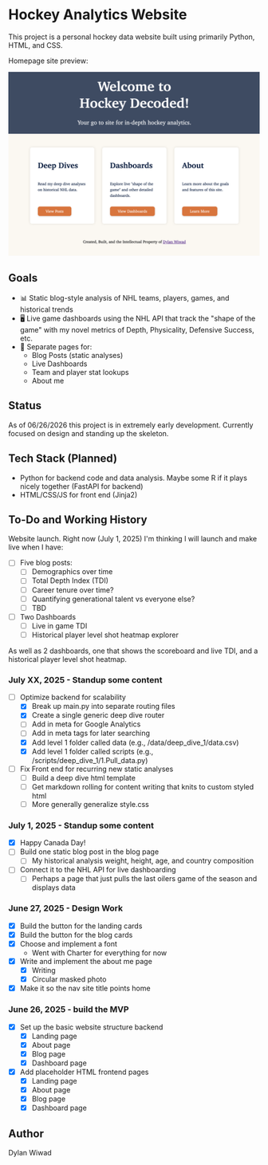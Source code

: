 # Hockey Analytics Website

This project is a personal hockey data website built using primarily Python, HTML, and CSS.

Homepage site preview:

![Site preview](static/images/homepage4.png)

## Goals

- 📊 Static blog-style analysis of NHL teams, players, games, and historical trends
- 🖥  Live game dashboards using the NHL API that track the "shape of the game" with my novel metrics of Depth, Physicality, Defensive Success, etc.
- 📁 Separate pages for:
	- Blog Posts (static analyses)
	- Live Dashboards
	- Team and player stat lookups
	- About me

## Status

As of 06/26/2026 this project is in extremely early development. Currently focused on design and standing up the skeleton.

## Tech Stack (Planned)

- Python for backend code and data analysis. Maybe some R if it plays nicely together  (FastAPI for backend)
- HTML/CSS/JS for front end (Jinja2)

## To-Do and Working History

Website launch. Right now (July 1, 2025) I'm thinking I will launch and make live when I have:
- [ ] Five blog posts:
    - [ ] Demographics over time
    - [ ] Total Depth Index (TDI)
    - [ ] Career tenure over time?
    - [ ] Quantifying generational talent vs everyone else?
    - [ ] TBD
- [ ] Two Dashboards
    - [ ] Live in game TDI
    - [ ] Historical player level shot heatmap explorer
    
As well as 2 dashboards, one that shows the scoreboard and live TDI, and a historical player level shot heatmap.

### July XX, 2025 - Standup some content
- [ ] Optimize backend for scalability
	- [X] Break up main.py into separate routing files
	- [X] Create a single generic deep dive router
	- [ ] Add in meta for Google Analytics
	- [ ] Add in meta tags for later searching
	- [X] Add level 1 folder called data (e.g., /data/deep_dive_1/data.csv)
	- [X] Add level 1 folder called scripts (e.g., /scripts/deep_dive_1/1.Pull_data.py)
- [ ] Fix Front end for recurring new static analyses
	- [ ] Build a deep dive html template
	- [ ] Get markdown rolling for content writing that knits to custom styled html
	- [ ] More generally generalize style.css
	
### July 1, 2025 - Standup some content
- [X] Happy Canada Day!
- [ ] Build one static blog post in the blog page
	- [ ] My historical analysis weight, height, age, and country composition
- [ ] Connect it to the NHL API for live dashboarding
	- [ ] Perhaps a page that just pulls the last oilers game of the season and displays data

### June 27, 2025 - Design Work

- [X] Build the button for the landing cards
- [X] Build the button for the blog cards
- [X] Choose and implement a font
    - Went with Charter for everything for now
- [X] Write and implement the about me page
    - [X] Writing
    - [X] Circular masked photo
- [X] Make it so the nav site title points home

### June 26, 2025 - build the MVP

- [X] Set up the basic website structure backend
    - [X] Landing page
	- [X] About page
	- [X] Blog page
	- [X] Dashboard page
- [X] Add placeholder HTML frontend pages
    - [X] Landing page
	- [X] About page
	- [X] Blog page
	- [X] Dashboard page

## Author

Dylan Wiwad
